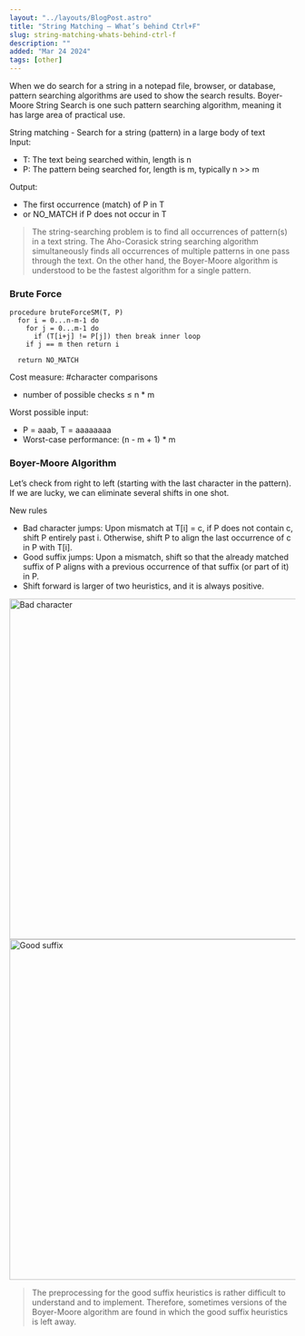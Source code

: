 ```yaml
---
layout: "../layouts/BlogPost.astro"
title: "String Matching – What’s behind Ctrl+F"
slug: string-matching-whats-behind-ctrl-f
description: ""
added: "Mar 24 2024"
tags: [other]
---
```


When we do search for a string in a notepad file, browser, or database, pattern searching algorithms are used to show the search results. Boyer-Moore String Search is one such pattern searching algorithm, meaning it has large area of practical use.

String matching - Search for a string (pattern) in a large body of text  
Input:
- T: The text being searched within, length is n
- P: The pattern being searched for, length is m, typically n >> m

Output: 
- The first occurrence (match) of P in T
- or NO_MATCH if P does not occur in T

> The string-searching problem is to find all occurrences of pattern(s) in a text string. The Aho-Corasick string searching algorithm simultaneously finds all occurrences of multiple patterns in one pass through the text. On the other hand, the Boyer-Moore algorithm is understood to be the fastest algorithm for a single pattern.

### Brute Force
```
procedure bruteForceSM(T, P)
  for i = 0...n-m-1 do
    for j = 0...m-1 do
      if (T[i+j] != P[j]) then break inner loop
    if j == m then return i
  
  return NO_MATCH
```

Cost measure: #character comparisons
- number of possible checks ≤ n * m

Worst possible input:
- P = aaab, T = aaaaaaaa
- Worst-case performance: (n - m + 1) * m

### Boyer-Moore Algorithm
Let’s check from right to left (starting with the last character in the pattern). If we are lucky, we can eliminate several shifts in one shot.

New rules  
- Bad character jumps: Upon mismatch at T[i] = c, if P does not contain c, shift P entirely past i. Otherwise, shift P to align the last occurrence of c in P with T[i].
- Good suffix jumps: Upon a mismatch, shift so that the already matched suffix of P aligns with a previous occurrence of that suffix (or part of it) in P.
- Shift forward is larger of two heuristics, and it is always positive.

<img alt="Bad character" src="https://raw.gitmirror.com/kexiZeroing/blog-images/main/bad-character.png" width="600">

<br>
<img alt="Good suffix" src="https://raw.gitmirror.com/kexiZeroing/blog-images/main/good-suffix.png" width="600">

> The preprocessing for the good suffix heuristics is rather difficult to understand and to implement. Therefore, sometimes versions of the Boyer-Moore algorithm are found in which the good suffix heuristics is left away.

